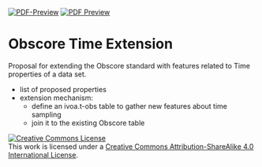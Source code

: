 [![PDF-Preview](https://img.shields.io/badge/Preview-PDF-blue)](../../releases/download/auto-pdf-preview/ObscoreTimeExtension-draft.pdf)
[![PDF Preview](https://github.com/ivoa-std/ObscoreTimeExtension/actions/workflows/preview.yml/badge.svg)](https://github.com/ivoa-std/ObscoreTimeExtension/actions/workflows/preview.yml)

# Obscore Time Extension

Proposal for extending the Obscore standard with features related to Time properties of a data set.     
- list of proposed properties
- extension mechanism:
  - define an ivoa.t-obs table to gather new features about time sampling
  - join it to the existing Obscore table


<a rel="license" href="http://creativecommons.org/licenses/by-sa/4.0/">
  <img alt="Creative Commons License" style="border-width:0" src="https://i.creativecommons.org/l/by-sa/4.0/88x31.png" /></a>
  <br />
  This work is licensed under a <a rel="license" href="http://creativecommons.org/licenses/by-sa/4.0/">
  Creative Commons Attribution-ShareAlike 4.0 International License</a>.
